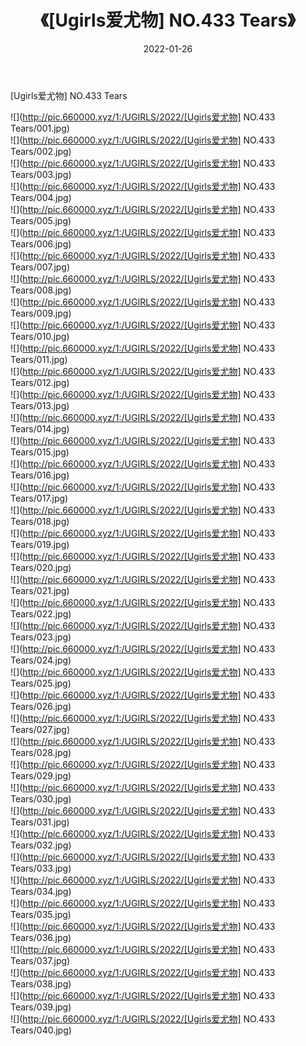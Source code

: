 ﻿---
layout: post
title:  《[Ugirls爱尤物] NO.433 Tears》
date:   2022-01-26
img: http://pic.660000.xyz/1:/UGIRLS/2022/[Ugirls爱尤物] NO.433 Tears/000.jpg
categories: [美女, 清纯, 唯美]
---

[Ugirls爱尤物] NO.433 Tears

 ![](http://pic.660000.xyz/1:/UGIRLS/2022/[Ugirls爱尤物] NO.433 Tears/001.jpg) <br>![](http://pic.660000.xyz/1:/UGIRLS/2022/[Ugirls爱尤物] NO.433 Tears/002.jpg) <br>![](http://pic.660000.xyz/1:/UGIRLS/2022/[Ugirls爱尤物] NO.433 Tears/003.jpg) <br>![](http://pic.660000.xyz/1:/UGIRLS/2022/[Ugirls爱尤物] NO.433 Tears/004.jpg) <br>![](http://pic.660000.xyz/1:/UGIRLS/2022/[Ugirls爱尤物] NO.433 Tears/005.jpg) <br>![](http://pic.660000.xyz/1:/UGIRLS/2022/[Ugirls爱尤物] NO.433 Tears/006.jpg) <br>![](http://pic.660000.xyz/1:/UGIRLS/2022/[Ugirls爱尤物] NO.433 Tears/007.jpg) <br>![](http://pic.660000.xyz/1:/UGIRLS/2022/[Ugirls爱尤物] NO.433 Tears/008.jpg) <br>![](http://pic.660000.xyz/1:/UGIRLS/2022/[Ugirls爱尤物] NO.433 Tears/009.jpg) <br>![](http://pic.660000.xyz/1:/UGIRLS/2022/[Ugirls爱尤物] NO.433 Tears/010.jpg) <br>![](http://pic.660000.xyz/1:/UGIRLS/2022/[Ugirls爱尤物] NO.433 Tears/011.jpg) <br>![](http://pic.660000.xyz/1:/UGIRLS/2022/[Ugirls爱尤物] NO.433 Tears/012.jpg) <br>![](http://pic.660000.xyz/1:/UGIRLS/2022/[Ugirls爱尤物] NO.433 Tears/013.jpg) <br>![](http://pic.660000.xyz/1:/UGIRLS/2022/[Ugirls爱尤物] NO.433 Tears/014.jpg) <br>![](http://pic.660000.xyz/1:/UGIRLS/2022/[Ugirls爱尤物] NO.433 Tears/015.jpg) <br>![](http://pic.660000.xyz/1:/UGIRLS/2022/[Ugirls爱尤物] NO.433 Tears/016.jpg) <br>![](http://pic.660000.xyz/1:/UGIRLS/2022/[Ugirls爱尤物] NO.433 Tears/017.jpg) <br>![](http://pic.660000.xyz/1:/UGIRLS/2022/[Ugirls爱尤物] NO.433 Tears/018.jpg) <br>![](http://pic.660000.xyz/1:/UGIRLS/2022/[Ugirls爱尤物] NO.433 Tears/019.jpg) <br>![](http://pic.660000.xyz/1:/UGIRLS/2022/[Ugirls爱尤物] NO.433 Tears/020.jpg) <br>![](http://pic.660000.xyz/1:/UGIRLS/2022/[Ugirls爱尤物] NO.433 Tears/021.jpg) <br>![](http://pic.660000.xyz/1:/UGIRLS/2022/[Ugirls爱尤物] NO.433 Tears/022.jpg) <br>![](http://pic.660000.xyz/1:/UGIRLS/2022/[Ugirls爱尤物] NO.433 Tears/023.jpg) <br>![](http://pic.660000.xyz/1:/UGIRLS/2022/[Ugirls爱尤物] NO.433 Tears/024.jpg) <br>![](http://pic.660000.xyz/1:/UGIRLS/2022/[Ugirls爱尤物] NO.433 Tears/025.jpg) <br>![](http://pic.660000.xyz/1:/UGIRLS/2022/[Ugirls爱尤物] NO.433 Tears/026.jpg) <br>![](http://pic.660000.xyz/1:/UGIRLS/2022/[Ugirls爱尤物] NO.433 Tears/027.jpg) <br>![](http://pic.660000.xyz/1:/UGIRLS/2022/[Ugirls爱尤物] NO.433 Tears/028.jpg) <br>![](http://pic.660000.xyz/1:/UGIRLS/2022/[Ugirls爱尤物] NO.433 Tears/029.jpg) <br>![](http://pic.660000.xyz/1:/UGIRLS/2022/[Ugirls爱尤物] NO.433 Tears/030.jpg) <br>![](http://pic.660000.xyz/1:/UGIRLS/2022/[Ugirls爱尤物] NO.433 Tears/031.jpg) <br>![](http://pic.660000.xyz/1:/UGIRLS/2022/[Ugirls爱尤物] NO.433 Tears/032.jpg) <br>![](http://pic.660000.xyz/1:/UGIRLS/2022/[Ugirls爱尤物] NO.433 Tears/033.jpg) <br>![](http://pic.660000.xyz/1:/UGIRLS/2022/[Ugirls爱尤物] NO.433 Tears/034.jpg) <br>![](http://pic.660000.xyz/1:/UGIRLS/2022/[Ugirls爱尤物] NO.433 Tears/035.jpg) <br>![](http://pic.660000.xyz/1:/UGIRLS/2022/[Ugirls爱尤物] NO.433 Tears/036.jpg) <br>![](http://pic.660000.xyz/1:/UGIRLS/2022/[Ugirls爱尤物] NO.433 Tears/037.jpg) <br>![](http://pic.660000.xyz/1:/UGIRLS/2022/[Ugirls爱尤物] NO.433 Tears/038.jpg) <br>![](http://pic.660000.xyz/1:/UGIRLS/2022/[Ugirls爱尤物] NO.433 Tears/039.jpg) <br>![](http://pic.660000.xyz/1:/UGIRLS/2022/[Ugirls爱尤物] NO.433 Tears/040.jpg) <br>